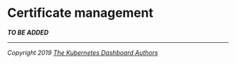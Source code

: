 # Certificate management

___TO BE ADDED___

----
_Copyright 2019 [The Kubernetes Dashboard Authors](https://github.com/kubernetes/dashboard/graphs/contributors)_
